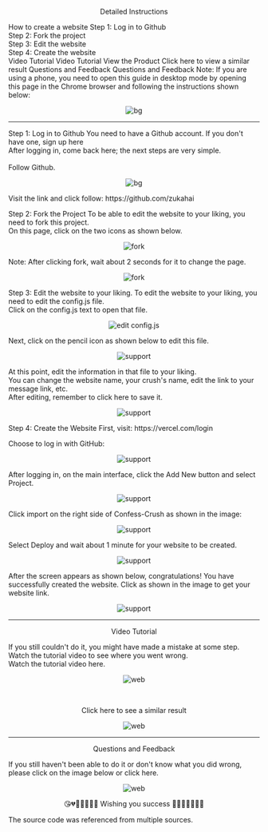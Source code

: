 <p align="center"> Detailed Instructions </p>
How to create a website
Step 1: Log in to Github </br>
Step 2: Fork the project </br>
Step 3: Edit the website </br>
Step 4: Create the website </br>
Video Tutorial
Video Tutorial
View the Product
Click here to view a similar result
Questions and Feedback
Questions and Feedback
Note: If you are using a phone, you need to open this guide in desktop mode by opening this page in the Chrome browser and following the instructions shown below:

<p align="center"> <img src="/imagesGithub/mobile.png" alt="bg" /> </p> <hr>
Step 1: Log in to Github
You need to have a Github account. If you don't have one, sign up here </br> After logging in, come back here; the next steps are very simple.</br></br> Follow Github.</br>

<p align="center"> <img src="/imagesGithub/follow.png" alt="bg" /> </p>
Visit the link and click follow: https://github.com/zukahai

Step 2: Fork the Project
To be able to edit the website to your liking, you need to fork this project. </br> On this page, click on the two icons as shown below.

<p align="center"> <img src="/imagesGithub/1.png" alt="fork" /> </p> Note: After clicking fork, wait about 2 seconds for it to change the page. <p align="center"> <img src="/imagesGithub/fork.gif" alt="fork" /> </p>
Step 3: Edit the website to your liking.
To edit the website to your liking, you need to edit the config.js file.</br> Click on the config.js text to open that file.

<p align="center"> <img src="/imagesGithub/2.png" alt="edit config.js" /> </p> Next, click on the pencil icon as shown below to edit this file. <p align="center"> <img src="/imagesGithub/3.png" alt="support" /> </p>
At this point, edit the information in that file to your liking.</br> You can change the website name, your crush's name, edit the link to your message link, etc.</br> After editing, remember to click here to save it.

<p align="center"> <img src="/imagesGithub/4.png" alt="support" /> </p>
Step 4: Create the Website
First, visit: https://vercel.com/login

Choose to log in with GitHub:

<p align="center"> <img src="/imagesGithub/vercel1.png" alt="support" /> </p>
After logging in, on the main interface, click the Add New button and select Project.

<p align="center"> <img src="/imagesGithub/vercel2.png" alt="support" /> </p>
Click import on the right side of Confess-Crush as shown in the image:

<p align="center"> <img src="/imagesGithub/vercel3.png" alt="support" /> </p>
Select Deploy and wait about 1 minute for your website to be created.

<p align="center"> <img src="/imagesGithub/vercel4.png" alt="support" /> </p>
After the screen appears as shown below, congratulations! You have successfully created the website. Click as shown in the image to get your website link.

<p align="center"> <img src="/imagesGithub/vercel5.png" alt="support" /> </p> <hr>
<p align="center"> Video Tutorial </p>
If you still couldn't do it, you might have made a mistake at some step. Watch the tutorial video to see where you went wrong. </br> Watch the tutorial video here.

<p align="center"> <img src="/imagesGithub/video.png" alt="web" /> </p> <br>
<p align="center"> Click here to see a similar result </p>
<p align="center"> <img src="/imagesGithub/demo.png" alt="web" /> </p>

<hr>
<p align="center"> Questions and Feedback </p>
If you still haven't been able to do it or don't know what you did wrong, please click on the image below or click here. <p align="center"> <img src="/img/logi.gif" alt="web" /> </p>

<p align="center">😘💔💙💓💝💟💑 Wishing you success 💚💗💘💖💞💋👄</p>
The source code was referenced from multiple sources.